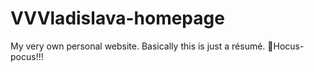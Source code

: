 # VVVladislava-homepage
My very own personal website. Basically this is just a résumé.
🧙Hocus-pocus!!!
